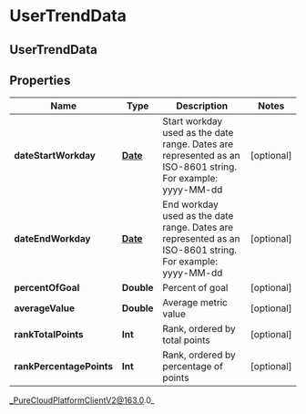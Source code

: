 # UserTrendData

## UserTrendData

## Properties

|Name | Type | Description | Notes|
|------------ | ------------- | ------------- | -------------|
| **dateStartWorkday** | [**Date**](Date) | Start workday used as the date range. Dates are represented as an ISO-8601 string. For example: yyyy-MM-dd | [optional] |
| **dateEndWorkday** | [**Date**](Date) | End workday used as the date range. Dates are represented as an ISO-8601 string. For example: yyyy-MM-dd | [optional] |
| **percentOfGoal** | **Double** | Percent of goal | [optional] |
| **averageValue** | **Double** | Average metric value | [optional] |
| **rankTotalPoints** | **Int** | Rank, ordered by total points | [optional] |
| **rankPercentagePoints** | **Int** | Rank, ordered by percentage of points | [optional] |



_PureCloudPlatformClientV2@163.0.0_
